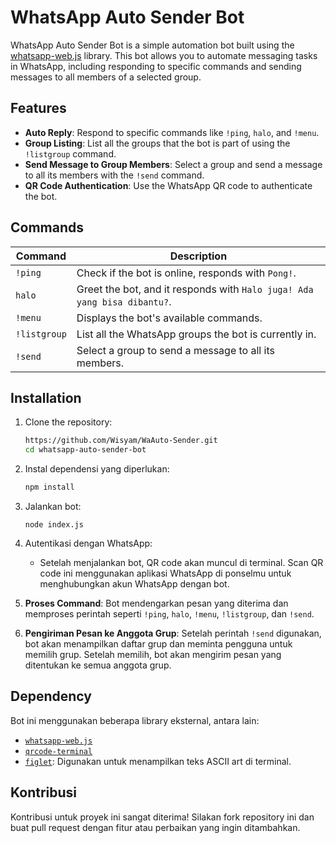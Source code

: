 # WhatsApp Auto Sender Bot

WhatsApp Auto Sender Bot is a simple automation bot built using the [whatsapp-web.js](https://github.com/pedroslopez/whatsapp-web.js) library. This bot allows you to automate messaging tasks in WhatsApp, including responding to specific commands and sending messages to all members of a selected group.

## Features

- **Auto Reply**: Respond to specific commands like `!ping`, `halo`, and `!menu`.
- **Group Listing**: List all the groups that the bot is part of using the `!listgroup` command.
- **Send Message to Group Members**: Select a group and send a message to all its members with the `!send` command.
- **QR Code Authentication**: Use the WhatsApp QR code to authenticate the bot.

## Commands

| Command     | Description                                                                 |
|-------------|-----------------------------------------------------------------------------|
| `!ping`     | Check if the bot is online, responds with `Pong!`.                          |
| `halo`      | Greet the bot, and it responds with `Halo juga! Ada yang bisa dibantu?`.    |
| `!menu`     | Displays the bot's available commands.                                      |
| `!listgroup`| List all the WhatsApp groups the bot is currently in.                       |
| `!send`     | Select a group to send a message to all its members.                        |

## Installation

1. Clone the repository:
   ```bash
   https://github.com/Wisyam/WaAuto-Sender.git
   cd whatsapp-auto-sender-bot

2. Instal dependensi yang diperlukan:
   ```bash
   npm install
3. Jalankan bot:
   ```
   node index.js
4. Autentikasi dengan WhatsApp:
   - Setelah menjalankan bot, QR code akan muncul di terminal. Scan QR code ini menggunakan aplikasi WhatsApp di ponselmu untuk menghubungkan akun WhatsApp dengan bot.

2. **Proses Command**: 
   Bot mendengarkan pesan yang diterima dan memproses perintah seperti `!ping`, `halo`, `!menu`, `!listgroup`, dan `!send`.

3. **Pengiriman Pesan ke Anggota Grup**:
   Setelah perintah `!send` digunakan, bot akan menampilkan daftar grup dan meminta pengguna untuk memilih grup. Setelah memilih, bot akan mengirim pesan yang ditentukan ke semua anggota grup.

## Dependency

Bot ini menggunakan beberapa library eksternal, antara lain:

- [`whatsapp-web.js`](https://github.com/pedroslopez/whatsapp-web.js)
- [`qrcode-terminal`](https://www.npmjs.com/package/qrcode-terminal)
- [`figlet`](http://www.figlet.org/): Digunakan untuk menampilkan teks ASCII art di terminal.

## Kontribusi

Kontribusi untuk proyek ini sangat diterima! Silakan fork repository ini dan buat pull request dengan fitur atau perbaikan yang ingin ditambahkan.
